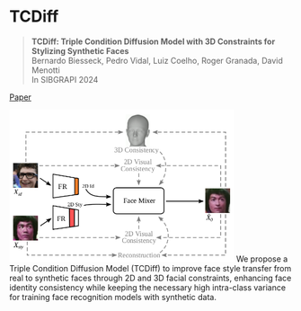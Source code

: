 # TCDiff

> **TCDiff: Triple Condition Diffusion Model with 3D Constraints for Stylizing Synthetic Faces** </br>
> Bernardo Biesseck, Pedro Vidal, Luiz Coelho, Roger Granada, David Menotti </br>
> In SIBGRAPI 2024 </br>

[Paper](assets/TCDiff_2024.pdf)

<img src="assets/face_mixer.png" alt="image" width="400" height="auto">
We propose a Triple Condition Diffusion Model (TCDiff) to improve face style transfer from real to synthetic faces through 2D and 3D facial constraints, enhancing face identity consistency while keeping the necessary high intra-class variance for training face recognition models with synthetic data.

